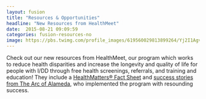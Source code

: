 ```yaml
---
layout: fusion
title: "Resources & Opportunities"
headline: "New Resources from HealthMeet"
date:  2015-08-21 09:09:59
categories: fusion-resources-no
image: https://pbs.twimg.com/profile_images/619560029813899264/Yj2I1Agv.jpg
---
```

Check out our new resources from HealthMeet, our program which works to reduce health disparities and increase the longevity and quality of life for people with I/DD through free health screenings, referrals, and training and education! They include a <a href="https://www.thearc.org/page.redir?target=http%3a%2f%2fwww.thearc.org%2ffile%2fdocuments_programs_healthmeet%2fHealthMatters-Factsheet-FINAL-10.25.16.pdf&srcid=40765&srctid=1&erid=8755899&trid=efc07c23-e649-4c6c-a637-45419eb4056f">HealthMatters® Fact Sheet</a> and <a href="https://www.thearc.org/page.redir?target=http%3a%2f%2fwww.thearc.org%2ffile%2fdocuments_programs_healthmeet%2fThe-Arc-of-Alameda-Success-Stories-FINAL-10.25.16.pdf&srcid=40765&srctid=1&erid=8755899&trid=efc07c23-e649-4c6c-a637-45419eb4056f">success stories from The Arc of Alameda</a>, who implemented the program with resounding success.
